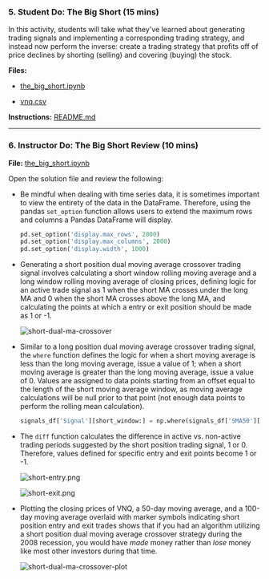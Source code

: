 ### 5. Student Do: The Big Short (15 mins)

In this activity, students will take what they've learned about generating trading signals and implementing a corresponding trading strategy, and instead now perform the inverse: create a trading strategy that profits off of price declines by shorting (selling) and covering (buying) the stock.

**Files:**

* [the_big_short.ipynb](Activities/03-Stu_Trading_Signals/Unsolved/the_big_short.ipynb)

* [vnq.csv](Activities/03-Stu_Trading_Signals/Resources/vnq.csv)

**Instructions:** [README.md](Activities/03-Stu_Trading_Signals/README.md)

---

### 6. Instructor Do: The Big Short Review (10 mins)

**File:** [the_big_short.ipynb](Activities/03-Stu_Trading_Signals/Solved/the_big_short.ipynb)

Open the solution file and review the following:

* Be mindful when dealing with time series data, it is sometimes important to view the entirety of the data in the DataFrame. Therefore, using the pandas `set_option` function allows users to extend the maximum rows and columns a Pandas DataFrame will display.

  ```python
  pd.set_option('display.max_rows', 2000)
  pd.set_option('display.max_columns', 2000)
  pd.set_option('display.width', 1000)
  ```

* Generating a short position dual moving average crossover trading signal involves calculating a short window rolling moving average and a long window rolling moving average of closing prices, defining logic for an active trade signal as 1 when the short MA crosses under the long MA and 0 when the short MA crosses above the long MA, and calculating the points at which a entry or exit position should be made as 1 or -1.

  ![short-dual-ma-crossover](Images/short-dual-ma-crossover.png)

* Similar to a long position dual moving average crossover trading signal, the `where` function defines the logic for when a short moving average is less than the long moving average, issue a value of 1; when a short moving average is greater than the long moving average, issue a value of 0. Values are assigned to data points starting from an offset equal to the length of the short moving average window, as moving average calculations will be null prior to that point (not enough data points to perform the rolling mean calculation).

  ```python
  signals_df['Signal'][short_window:] = np.where(signals_df['SMA50'][short_window:] < signals_df['SMA100'][short_window:], 1.0, 0.0)
  ```

* The `diff` function calculates the difference in active vs. non-active trading periods suggested by the short position trading signal, 1 or 0. Therefore, values defined for specific entry and exit points become 1 or -1.

  ![short-entry.png](Images/short-entry.png)

  ![short-exit.png](Images/short-exit.png)

* Plotting the closing prices of VNQ, a 50-day moving average, and a 100-day moving average overlaid with marker symbols indicating short position entry and exit trades shows that if you had an algorithm utilizing a short position dual moving average crossover strategy during the 2008 recession, you would have *made* money rather than *lose* money like most other investors during that time.

  ![short-dual-ma-crossover-plot](Images/short-dual-ma-crossover-plot.png)
